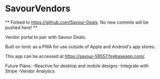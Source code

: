 # SavourVendors
** Forked to https://github.com/Savour-Deals. No new commits will be pushed here! ** 


Vendor portal to pair with Savour Deals.

Built on Ionic as a PWA for use outside of Apple and Android's app stores. 

This app can be accessed at https://savour-59557.firebaseapp.com/.

Future Plans:
-Reactive for desktop and mobile designs
-Integrate with Stripe
-Vendor Analytics
